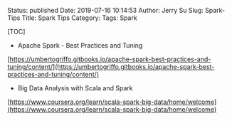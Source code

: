 Status: published
Date: 2019-07-16 10:14:53
Author: Jerry Su
Slug: Spark-Tips
Title: Spark Tips
Category: 
Tags: Spark

[TOC]

- Apache Spark - Best Practices and Tuning

[https://umbertogriffo.gitbooks.io/apache-spark-best-practices-and-tuning/content/](https://umbertogriffo.gitbooks.io/apache-spark-best-practices-and-tuning/content/)

- Big Data Analysis with Scala and Spark

[https://www.coursera.org/learn/scala-spark-big-data/home/welcome](https://www.coursera.org/learn/scala-spark-big-data/home/welcome)